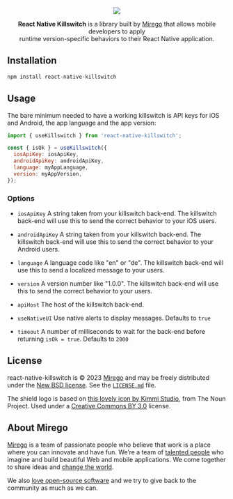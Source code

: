 <div align="center">
  <img src="https://user-images.githubusercontent.com/425073/227933488-ddd066e5-10ca-4946-97ad-60268dfe894c.png">

  <p>
    <strong>React Native Killswitch</strong> is a library built by <a href="https://www.mirego.com">Mirego</a> that allows mobile developers to apply<br /> runtime version-specific behaviors to their React Native application.
  </p>
</div>

## Installation

```sh
npm install react-native-killswitch
```

## Usage

The bare minimum needed to have a working killswitch is API keys for iOS and Android,
the app language and the app version:

```js
import { useKillswitch } from 'react-native-killswitch';

const { isOk } = useKillswitch({
  iosApiKey: iosApiKey,
  androidApiKey: androidApiKey,
  language: myAppLanguage,
  version: myAppVersion,
});
```

### Options

- `iosApiKey`
  A string taken from your killswitch back-end. The killswitch back-end will use
  this to send the correct behavior to your iOS users.

- `androidApiKey`
  A string taken from your killswitch back-end. The killswitch back-end will use
  this to send the correct behavior to your Android users.

- `language`
  A language code like "en" or "de". The killswitch back-end will use this to
  send a localized message to your users.

- `version`
  A version number like "1.0.0". The killswitch back-end will use this to send
  the correct behavior to your users.

- `apiHost`
  The host of the killswitch back-end.

- `useNativeUI`
  Use native alerts to display messages. Defaults to `true`

- `timeout`
  A number of milliseconds to wait for the back-end before returning `isOk = true`. Defaults to `2000`

## License

react-native-killswitch is © 2023 [Mirego](https://www.mirego.com) and may be freely distributed under the [New BSD license](http://opensource.org/licenses/BSD-3-Clause). See the [`LICENSE.md`](./LICENSE.md) file.

The shield logo is based on [this lovely icon by Kimmi Studio](https://thenounproject.com/icon/shield-1055246/), from The Noun Project. Used under a [Creative Commons BY 3.0](http://creativecommons.org/licenses/by/3.0/) license.

## About Mirego

[Mirego](https://www.mirego.com) is a team of passionate people who believe that work is a place where you can innovate and have fun. We’re a team of [talented people](https://life.mirego.com) who imagine and build beautiful Web and mobile applications. We come together to share ideas and [change the world](http://www.mirego.org).

We also [love open-source software](https://open.mirego.com) and we try to give back to the community as much as we can.
